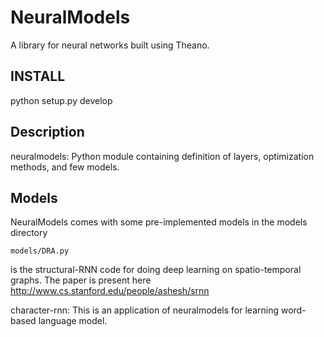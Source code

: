 # NeuralModels
A library for neural networks built using Theano.

## INSTALL

python setup.py develop

## Description

neuralmodels: Python module containing definition of layers, optimization methods, and few models. 

## Models

NeuralModels comes with some pre-implemented models in the models directory

```
models/DRA.py
``` 
is the structural-RNN code for doing deep learning on spatio-temporal graphs. The paper is present here http://www.cs.stanford.edu/people/ashesh/srnn


character-rnn: This is an application of neuralmodels for learning word-based language model. 
